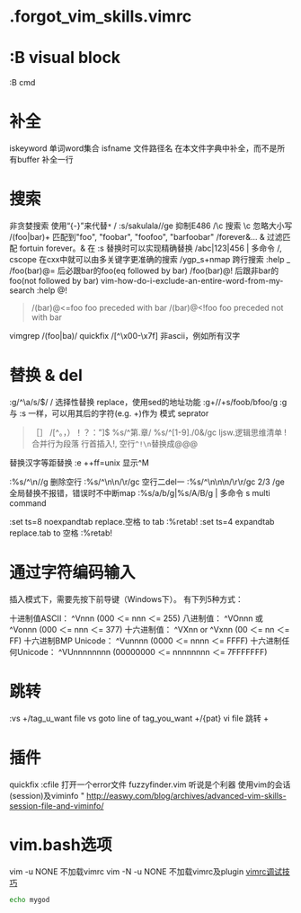 # .forgot_vim_skills.vimrc

# :B visual block
  :B cmd

# 补全

  iskeyword             单词word集合
  isfname               文件路径名
  <C-X><C-I>            在本文件字典中补全，而不是所有buffer
  <C-X><C-L>            补全一行

# 搜索

  非贪婪搜索            使用“\{-}”来代替`*`
  /                     :s/sakulala//ge 抑制E486
  /<patter>\c           搜索 \c 忽略大小写
  /\(foo\|bar\)\+       匹配到"foo", "foobar", "foofoo", "barfoobar"
  /forever\&...         \& 过滤匹配 fortuin forever。\& 在 :s 替换时可以实现精确替换
  /abc\|123\|456        \| 多命令 /, cscope 在cxx中就可以由多关键字更准确的搜索
  /ygp\_s\+nmap         跨行搜索 :help \_
  /foo\(bar\)\@=        后必跟bar的foo(eq followed by bar)
  /foo\(bar\)\@!        后跟非bar的foo(not followed by bar) vim-how-do-i-exclude-an-entire-word-from-my-search
                        :help \@!
> /\(bar\)\@<=foo       foo preceded with bar
> /\(bar\)\@<!foo       foo preceded not with bar

  vimgrep /\(foo\|ba\)/ quickfix
  /[^\x00-\x7f]         非ascii，例如所有汉字

# 替换 & del

  :g/^\a/s/$/ /<CR>     选择性替换 replace，使用sed的地址功能
  :g+//+s/foob/bfoo/g   :g 与 :s 一样，可以用其后的字符(e.g. +)作为 模式 seprator

  > ［］
  /[^。，）！？：”]$
  %s/^第.章/
  %s/^[1-9]\./0&/gc     ljsw.逻辑思维清单
  !                     合并行为段落 行首插入!, 空行`^!\n`替换成@@@

  <C-v>                 替换汉字等距替换
  :e ++ff=unix          显示^M

  :%s/^\n//g            删除空行
  :%s/^\n\n/\r/gc       空行二del一
  :%s/^\n\n\n/\r\r/gc   2/3
  /ge                   全局替换不报错，错误时不中断map
  :%s/a/b/g|%s/A/B/g    | 多命令 s multi command


  :set ts=8 noexpandtab   replace.空格 to tab
  :%retab!
  :set ts=4   expandtab   replace.tab to 空格
  :%retab!

# 通过字符编码输入

  插入模式下，需要先按下前导键<Ctrl-V>（Windows下<Ctrl-Q>）。 有下列5种方式：

  十进制值ASCII：       ^Vnnn (000 ＜= nnn ＜= 255)
  八进制值：            ^VOnnn 或 ^Vonnn (000 ＜= nnn ＜= 377)
  十六进制值：          ^VXnn or ^Vxnn (00 ＜= nn ＜= FF)
  十六进制BMP Unicode： ^Vunnnn (0000 ＜= nnnn ＜= FFFF)
  十六进制任何Unicode： ^VUnnnnnnnn (00000000 ＜= nnnnnnnn ＜= 7FFFFFFF)

# 跳转

  :vs +/tag_u_want      file vs goto line of tag_you_want
      +/{pat}           vi file 跳转
      +<num>

# 插件

  quickfix :cfile 打开一个error文件
  fuzzyfinder.vim 听说是个利器
  使用vim的会话(session)及viminfo
  " http://easwy.com/blog/archives/advanced-vim-skills-session-file-and-viminfo/

# vim.bash选项

  vim -u NONE           不加载vimrc
  vim -N -u NONE        不加载vimrc及plugin
  [vimrc调试技巧](http://www.chawenti.com/articles/3285.html)

```bash
echo mygod
```
